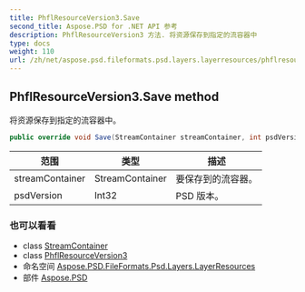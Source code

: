 ```yaml
---
title: PhflResourceVersion3.Save
second_title: Aspose.PSD for .NET API 参考
description: PhflResourceVersion3 方法. 将资源保存到指定的流容器中
type: docs
weight: 110
url: /zh/net/aspose.psd.fileformats.psd.layers.layerresources/phflresourceversion3/save/
---
```

## PhflResourceVersion3.Save method

将资源保存到指定的流容器中。

```csharp
public override void Save(StreamContainer streamContainer, int psdVersion)
```

| 范围 | 类型 | 描述 |
| --- | --- | --- |
| streamContainer | StreamContainer | 要保存到的流容器。 |
| psdVersion | Int32 | PSD 版本。 |

### 也可以看看

* class [StreamContainer](../../../aspose.psd/streamcontainer/)
* class [PhflResourceVersion3](../)
* 命名空间 [Aspose.PSD.FileFormats.Psd.Layers.LayerResources](../../phflresourceversion3/)
* 部件 [Aspose.PSD](../../../)


